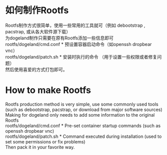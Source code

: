 # 如何制作Rootfs  
Rootfs制作方式很简单，使用一些常用的工具就可（例如 debootstrap , pacstrap, 或从各大软件源下载）  
为dogeland制作只需要在原有Rootfs添加一些信息即可  
rootfs/dogeland/cmd.conf * 预设置容器启动命令（如openssh dropbear vnc）  
rootfs/dogeland/patch.sh * 安装时执行的命令 （用于设置一些权限或者修复问题）  
然后使用喜爱的方式打包即可。  
  
# How to make Rootfs  
 Rootfs production method is very simple, use some commonly used tools (such as debootstrap, pacstrap, or download from major software sources)  
 Making for dogeland only needs to add some information to the original Rootfs  
 rootfs/dogeland/cmd.conf * Pre-set container startup commands (such as openssh dropbear vnc)  
 rootfs/dogeland/patch.sh * Command executed during installation (used to set some permissions or fix problems)  
 Then pack it in your favorite way.  
   